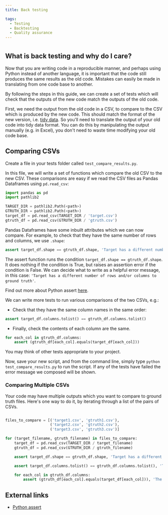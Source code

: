 ```yaml
---
title: Back testing

tags: 
  - Testing
  - Backtesting
  - Quality assurance
---
```


#
## What is back testing and why do I care? <a name="what"></a>

Now that you are writing code in a reproducible manner, and perhaps using Python instead of another language, it is important that the code still produces the same results as the old code. Mistakes can easily be made in translating from one code base to another.

By following the steps in this guide, we can create a set of tests which will check that the outputs of the new code match the outputs of the old code.

First, we need the output from the old code in a CSV, to compare to the CSV which is produced by the new code. This should match the format of the new version, i.e. [tidy data][1]. So you'll need to translate the output of your old code into tidy data format. You can do this by manipulating the output manually (e.g. in Excel), you don't need to waste time modifying your old code base.

## Comparing CSVs

Create a file in your tests folder called `test_compare_results.py`.

In this file, we will write a set of functions which compare the old CSV to the new CSV. These comparisons are easy if we read the CSV files as Pandas Dataframes using `pd.read_csv`:

```Python
import pandas as pd
import pathlib2

TARGET_DIR = pathlib2.Path(<path>)
GTRUTH_DIR = pathlib2.Path(<path>)
target_df = pd.read_csv(TARGET_DIR / 'target.csv')
gtruth_df = pd.read_csv(GTRUTH_DIR / 'gtruth.csv')
```

Pandas Dataframes have some inbuilt attributes which we can now compare. For example, to check that they have the same number of rows and columns, we use `.shape`:

```Python
assert target_df.shape == gtruth_df.shape, 'Target has a different number of rows and/or columns to ground truth'
```

The assert function runs the condition `target_df.shape == gtruth_df.shape`. It does nothing if the condition is True, but raises an assertion error if the condition is False. We can decide what to write as a helpful error message, in this case: `'Target has a different number of rows and/or columns to ground truth'`.

Find out more about Python assert [here](https://www.w3schools.com/python/ref_keyword_assert.asp).

We can write more tests to run various comparisons of the two CSVs, e.g.:

- Check that they have the same column names in the same order:

```python
assert target_df.columns.tolist() == gtruth_df.columns.tolist()
```

- Finally, check the contents of each column are the same.

```Python
for each_col in gtruth_df.columns:
    assert (gtruth_df[each_col].equals(target_df[each_col]))
```

You may think of other tests appropriate to your project.

Now, save your new script, and from the command line, simply type `python test_compare_results.py` to run the script. If any of the tests have failed the error message we composed will be shown.

### Comparing Multiple CSVs

Your code may have multiple outputs which you want to compare to ground truth files.
Here's one way to do it, by iterating through a list of the pairs of CSVs.

```python

files_to_compare = [('target1.csv', 'gtruth1.csv'),
                    ('target2.csv', 'gtruth2.csv'),
                    ('target3.csv', 'gtruth3.csv')]

for (target_filename, gtruth_filename) in files_to_compare:
    target_df = pd.read_csv(TARGET_DIR / target_filename)
    gtruth_df = pd.read_csv(GTRUTH_DIR / gtruth_filename)

    assert target_df.shape == gtruth_df.shape, 'Target has a different number of rows and/or columns to ground truth'

    assert target_df.columns.tolist() == gtruth_df.columns.tolist(), 'Target has different column names to ground truth'

    for each_col in gtruth_df.columns:
        assert (gtruth_df[each_col].equals(target_df[each_col])), 'The contents of the columns are different'
```

## External links

- [Python assert](https://www.w3schools.com/python/ref_keyword_assert.asp)

[1]: ../../implementing_RAP/tidy-data.md
